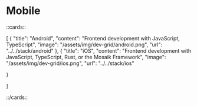 # Mobile

::cards::

[
  {
    "title": "Android",
    "content": "Frontend development with JavaScript, TypeScript",
    "image": "/assets/img/dev-grid/android.png",
    "url": "../../stack/android"
  },
  {
    "title": "iOS",
    "content": "Frontend development with JavaScript, TypeScript, Rust, or the Mosaik Framework",
    "image": "/assets/img/dev-grid/ios.png",
    "url": "../../stack/ios"

  }

]

::/cards::

